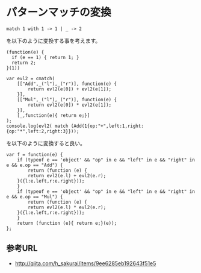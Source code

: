 # パターンマッチの変換

```
match 1 with 1 -> 1 | _ -> 2
```

を以下のように変換する事を考えます。

```
(function(e) {
  if (e == 1) { return 1; }
  return 2;
}(1))
```


```
var evl2 = cmatch(
    [["Add",_("l"),_("r")], function(e) {
        return evl2(e[0]) + evl2(e[1]);
    }],
    [["Mul",_("l"),_("r")], function(e) {
        return evl2(e[0]) * evl2(e[1]);
    }],
    [_,function(e){ return e;}]
);
console.log(evl2( match (Add(1{op:"+",left:1,right:{op:"*",left:2,right:3}}));
```

を以下のように変換すると良い。

```
var f = function(e) {
    if (typeof e == 'object' && "op" in e && "left" in e && "right" in e && e.op == "Add") {
        return (function (e) {
        return evl2(e.l) + evl2(e.r);
    }({l:e.left,r:e.right}));
    }
    if (typeof e == 'object' && "op" in e && "left" in e && "right" in e && e.op == "Mul") {
        return (function (e) {
        return evl2(e.l) * evl2(e.r);
    }({l:e.left,r:e.right}));
    }
    return (function (e){ return e;}(e));
};
```


## 参考URL

- http://qiita.com/h_sakurai/items/9ee6285eb192643f51e5

